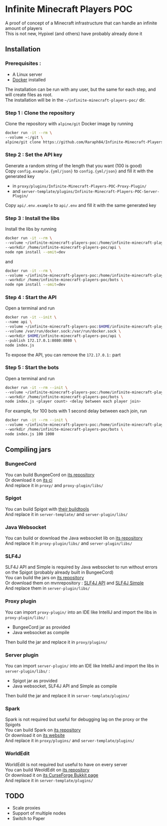 # Infinite Minecraft Players POC

A proof of concept of a Minecraft infrastructure that can handle an infinite amount of players  
This is not new, Hypixel (and others) have probably already done it

## Installation

### Prerequisites :

-   A Linux server
-   [Docker](https://docs.docker.com/engine/install/) installed

The installation can be run with any user, but the same for each step, and will create files as root.  
The installation will be in the `~/infinite-minecraft-players-poc/` dir.

### Step 1 : Clone the repository

Clone the repository with `alpine/git` Docker image by running

```bash
docker run -it --rm \
--volume ~:/git \
alpine/git clone https://github.com/Raraph84/Infinite-Minecraft-Players-POC.git infinite-minecraft-players-poc/
```

### Step 2 : Set the API key

Generate a random string of the length that you want (100 is good)  
Copy `config.example.{yml/json}` to `config.{yml/json}` and fill it with the generated key

-   in `proxy/plugins/Infinite-Minecraft-Players-POC-Proxy-Plugin/`
-   and `server-template/plugins/Infinite-Minecraft-Players-POC-Server-Plugin/`

Copy `api/.env.example` to `api/.env` and fill it with the same generated key

### Step 3 : Install the libs

Install the libs by running

```bash
docker run -it --rm \
--volume ~/infinite-minecraft-players-poc:/home/infinite-minecraft-players-poc \
--workdir /home/infinite-minecraft-players-poc/api \
node npm install --omit=dev
```

and

```bash
docker run -it --rm \
--volume ~/infinite-minecraft-players-poc:/home/infinite-minecraft-players-poc \
--workdir /home/infinite-minecraft-players-poc/bots \
node npm install --omit=dev
```

### Step 4 : Start the API

Open a terminal and run

```bash
docker run -it --init \
--name api \
--volume ~/infinite-minecraft-players-poc:$HOME/infinite-minecraft-players-poc \
--volume /var/run/docker.sock:/var/run/docker.sock \
--workdir $HOME/infinite-minecraft-players-poc/api \
--publish 172.17.0.1:8080:8080 \
node index.js
```

To expose the API, you can remove the `172.17.0.1:` part

### Step 5 : Start the bots

Open a terminal and run

```bash
docker run -it --rm --init \
--volume ~/infinite-minecraft-players-poc:/home/infinite-minecraft-players-poc \
--workdir /home/infinite-minecraft-players-poc/bots \
node index.js <player count> <delay between each player join>
```

For example, for 100 bots with 1 second delay between each join, run

```bash
docker run -it --rm --init \
--volume ~/infinite-minecraft-players-poc:/home/infinite-minecraft-players-poc \
--workdir /home/infinite-minecraft-players-poc/bots \
node index.js 100 1000
```

## Compiling jars

### BungeeCord

You can build BungeeCord on [its repository](https://github.com/SpigotMC/BungeeCord)  
Or download it on [its ci](https://ci.md-5.net/job/BungeeCord/)  
And replace it in `proxy/` and `proxy-plugin/libs/`

### Spigot

You can build Spigot with [their buildtools](https://www.spigotmc.org/wiki/buildtools/)  
And replace it in `server-template/` and `server-plugin/libs/`

### Java Websocket

You can build or download the Java websocket lib on [its repository](https://github.com/TooTallNate/Java-WebSocket)  
And replace it in `proxy-plugin/libs/` and `server-plugin/libs/`

### SLF4J

SLF4J API and Simple is required by Java websocket to run without errors on the Spigot (probably already built in BungeeCord)  
You can build the jars on [its repository](https://github.com/qos-ch/slf4j)  
Or download them on mvnrepository : [SLF4J API](https://mvnrepository.com/artifact/org.slf4j/slf4j-api) and [SLF4J Simple](https://mvnrepository.com/artifact/org.slf4j/slf4j-simple)  
And replace them in `server-plugin/libs/`

### Proxy plugin

You can import `proxy-plugin/` into an IDE like IntelliJ and import the libs in `proxy-plugin/libs/` :

-   BungeeCord jar as provided
-   Java websocket as compile

Then build the jar and replace it in `proxy/plugins/`

### Server plugin

You can import `server-plugin/` into an IDE like IntelliJ and import the libs in `server-plugin/libs/` :

-   Spigot jar as provided
-   Java websocket, SLF4J API and Simple as compile

Then build the jar and replace it in `server-template/plugins/`

### Spark

Spark is not required but useful for debugging lag on the proxy or the Spigots  
You can build Spark on [its repository](https://github.com/lucko/spark)  
Or download it on [its website](https://spark.lucko.me/download)  
And replace it in `proxy/plugins/` and `server-template/plugins/`

### WorldEdit

WorldEdit is not required but useful to have on every server  
You can build WeoldEdit on [its repository](https://github.com/EngineHub/WorldEdit)  
Or download it on [its CurseForge Bukkit page](https://dev.bukkit.org/projects/worldedit/files)  
And replace it in `server-template/plugins/`

## TODO

-   Scale proxies
-   Support of multiple nodes
-   Switch to Paper
